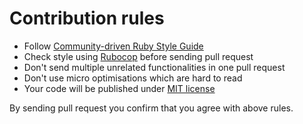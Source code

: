 # Contribution rules

* Follow [Community-driven Ruby Style Guide](https://github.com/bbatsov/ruby-style-guide)
* Check style using [Rubocop](https://github.com/bbatsov/rubocop) before sending pull request
* Don't send multiple unrelated functionalities in one pull request
* Don't use micro optimisations which are hard to read
* Your code will be published under [MIT license](LICENSE.txt)

By sending pull request you confirm that you agree with above rules.
